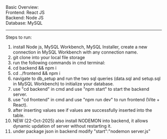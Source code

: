 Basic Overview:  
Frontend: React JS  
Backend: Node JS  
Database: MySQL  

--------------------------------------------------------------------------------------------------------------------------

Steps to run:
1. install Node js, MySQL Workbench, MySQL Installer, create a new connection in MySQL Workbench with any connection name.
2. git clone into your local file storage
3. run the following commands in cmd terminal:
 1. cd backend && npm i
 2. cd ../frontend && npm i
4. navigate to db_setup and run the two sql queries (data.sql and setup.sql in MySQL Workbench) to initialize your database.
5. use "cd backend" in cmd and use "npm start" to start the backend server.
6. use "cd frontend" in cmd and use "npm run dev" to run frontend (Vite + React).
4. after inserting values see if values are successfully inserted into the table.
5. NEW (22-Oct-2025) also install NODEMON into backend, it allows dynamic updation of server without restarting it.
6. under package json in backend modify "start":"nodemon server.js"

